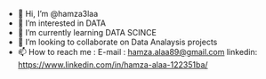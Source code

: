 - 👋 Hi, I’m @hamza3laa
- 👀 I’m interested in DATA
- 🌱 I’m currently learning DATA SCINCE
- 💞️ I’m looking to collaborate on Data Analaysis projects
- 📫 How to reach me : E-mail : hamza.alaa89@gmail.com   linkedin: https://www.linkedin.com/in/hamza-alaa-122351ba/ 

<!---
hamza3laa/hamza3laa is a ✨ special ✨ repository because its `README.md` (this file) appears on your GitHub profile.
You can click the Preview link to take a look at your changes.
--->
